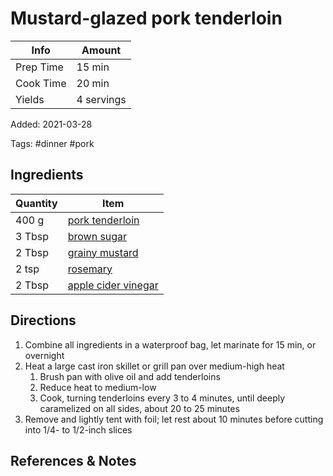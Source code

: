 # Mustard-glazed pork tenderloin

| Info      | Amount     |
| --------- | ---------- |
| Prep Time | 15 min     |
| Cook Time | 20 min     |
| Yields    | 4 servings |

Added: 2021-03-28

Tags: #dinner #pork

## Ingredients

| Quantity | Item                                                          |
| -------- | ------------------------------------------------------------- |
| 400 g    | [pork tenderloin](../_ingredients/pork-tenderloin.md)         |
| 3 Tbsp   | [brown sugar](../_ingredients/brown-sugar.md)                 |
| 2 Tbsp   | [grainy mustard](../_ingredients/mustard.md)                  |
| 2 tsp    | [rosemary](../_ingredients/rosemary.md)                       |
| 2 Tbsp   | [apple cider vinegar](../_ingredients/apple-cider-vinegar.md) |

## Directions

1. Combine all ingredients in a waterproof bag, let marinate for 15 min, or overnight
2. Heat a large cast iron skillet or grill pan over medium-high heat
   1. Brush pan with olive oil and add tenderloins
   2. Reduce heat to medium-low
   3. Cook, turning tenderloins every 3 to 4 minutes, until deeply caramelized on all sides, about 20 to 25 minutes
3. Remove and lightly tent with foil; let rest about 10 minutes before cutting into 1/4- to 1/2-inch slices

## References & Notes

[^1]: [Original recipe](https://cooking.nytimes.com/recipes/10080-mustard-glazed-pork-tenderloin)
